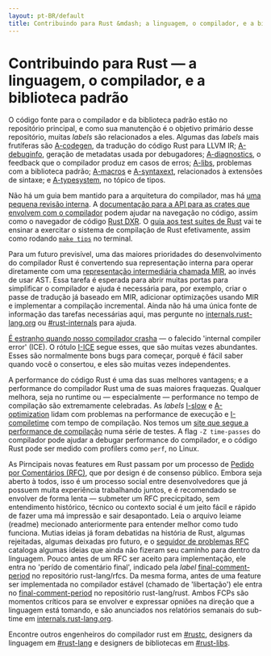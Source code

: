 ```yaml
---
layout: pt-BR/default
title: Contribuindo para Rust &mdash; a linguagem, o compilador, e a biblioteca padrão &middot; A linguagem de programação Rust
---
```


# Contribuindo para Rust &mdash; a linguagem, o compilador, e a biblioteca padrão

O código fonte para o compilador e da biblioteca padrão estão no repositório
principal, e como sua manutenção é o objetivo primário desse repositório, muitas
*labels* são relacionados a eles. Algumas das *labels* mais frutíferas são [A-codegen],
da tradução do código Rust para LLVM IR; [A-debuginfo], geração de metadatas usada
por debugadores; [A-diagnostics], o feedback que o compilador produz em casos
de erros; [A-libs], problemas com a biblioteca padrão; [A-macros] e [A-syntaxext],
relacionados à extensões de sintaxe; e [A-typesystem], no tópico de tipos.

Não há um guia bem mantido para a arquitetura do compilador, mas há [uma pequena revisão interna][rustc-guide].
A [documentação para a API para as crates que envolvem com o compilador][internals-docs]
podem ajudar na navegação no código, assim como o navegador de código [Rust DXR]. O
[guia aos test suites de Rust][testsuite] vai te ensinar a exercitar o sistema de compilação
de Rust efetivamente, assim como rodando [`make tips`][tips] no terminal.

Para um futuro previsível, uma das maiores prioridades do desenvolvimento
do compilador Rust é convertendo sua representação interna para operar
diretamente com uma [representação intermediária chamada MIR][mir], ao invés
de usar AST. Essa tarefa é esperada para abrir muitas portas para simplificar o
compilador e ajuda é necessária para, por exemplo, criar o passe de tradução
já baseado em MIR, adicionar optimizações usando MIR e implementar a compilação
incremental. Ainda não há uma única fonte de informação das tarefas necessárias aqui,
mas pergunte no [internals.rust-lang.org] ou [#rust-internals] para ajuda.

[É estranho quando nosso compilador crasha][ice] &mdash; o falecido 'internal compiler error'
(ICE). O rótulo [I-ICE] segue esses, que são muitas vezes abundantes. Esses são
normalmente bons bugs para começar, porquê é fácil saber quando você o consertou, e eles
são muitas vezes independentes.

A performance do código Rust é uma das suas melhores vantagens; e a performance
do compilador Rust uma de suas maiores fraquezas. Qualquer melhora, seja no runtime
ou &mdash; especialmente &mdash; performance no tempo de compilação são extremamente
celebradas. As *labels* [I-slow] e [A-optimization] lidam com problemas na performance
de execução e [I-compiletime] com tempo de compilação. Nos temos um [site que segue a performance de compilação][rustc-perf]
numa série de testes. A flag `-Z time-passes` do compilador pode ajudar a debugar
performance do compilador, e o código Rust pode ser medido com profilers como `perf`, no Linux.

As Pirncipais novas features em Rust passam por um processo de [Pedido por Comentários (RFC)][rfc],
que por design é de consenso público. Embora seja aberto à todos, isso é um processo social
entre desenvolvedores que já possuem muita experiência trabalhando juntos, e é recomendado
se envolver de forma lenta &mdash; submeter um RFC precicpitado, sem entendimento
histórico, técnico ou contexto social é um jeito fácil e rápido de fazer uma má impressão
e sair desapontado. Leia o arquivo leiame (readme) mecionado anteriormente para entender
melhor como tudo funciona. Mutias ideias já foram debatidas na história de Rust, algumas
rejeitadas, algumas deixadas pro futuro, e o [seguidor de problemas RFC][rfc-issues]
cataloga algumas ideias que ainda não fizeram seu caminho para dentro da linguagem.
Pouco antes de um RFC ser aceito para implementação, ele entra no 'perído de comentário final',
indicado pela *label* [final-comment-period][rfc-fcp] no repositório rust-lang/rfcs.
Da mesma forma, antes de uma feature ser implementada no compilador estável (chamado de 'libertação')
ele entra no [final-comment-period][issue-fcp] no repositório rust-lang/rust. Ambos
FCPs são momentos críticos para se envolver e expressar opniões na direção que a linguagem
está tomando, e são anunciados nos relatórios semanais do sub-time em [internals.rust-lang.org].

Encontre outros engenheiros do compilador rust em [#rustc], designers da linguagem
em [#rust-lang] e designers de bibliotecas em [#rust-libs].

<!--
TODO: guide to compile-time benchmarking
TODO: using the triage bot?
TODO: some of this RFC description could probably go in the RFC readme
-->


[#rust-internals]: https://client00.chat.mibbit.com/?server=irc.mozilla.org&channel=%23rust-internals
[#rust-lang]: https://client00.chat.mibbit.com/?server=irc.mozilla.org&channel=%23rust-lang
[#rust-libs]: https://client00.chat.mibbit.com/?server=irc.mozilla.org&channel=%23rust-libs
[#rustc]: https://client00.chat.mibbit.com/?server=irc.mozilla.org&channel=%23rustc
[A-codegen]: https://github.com/rust-lang/rust/issues?q=is%3Aopen+is%3Aissue+label%3AA-codegen
[A-debuginfo]: https://github.com/rust-lang/rust/issues?q=is%3Aopen+is%3Aissue+label%3AA-debuginfo
[A-diagnostics]: https://github.com/rust-lang/rust/issues?q=is%3Aopen+is%3Aissue+label%3AA-diagnostics
[A-libs]: https://github.com/rust-lang/rust/issues?q=is%3Aopen+is%3Aissue+label%3AA-libs
[A-macros]: https://github.com/rust-lang/rust/issues?q=is%3Aopen+is%3Aissue+label%3AA-macros
[A-optimization]: https://github.com/rust-lang/rust/issues?q=is%3Aopen+is%3Aissue+label%3AA-optimization
[A-syntaxext]: https://github.com/rust-lang/rust/issues?q=is%3Aopen+is%3Aissue+label%3AA-syntaxext
[A-typesystem]: https://github.com/rust-lang/rust/issues?q=is%3Aopen+is%3Aissue+label%3AA-typesystem
[I-ICE]: https://github.com/rust-lang/rust/labels/I-ICE
[I-compiletime]: https://github.com/rust-lang/rust/issues?q=is%3Aopen+is%3Aissue+label%3AI-compiletime
[I-slow]: https://github.com/rust-lang/rust/issues?q=is%3Aopen+is%3Aissue+label%3AI-slow
[Rust DXR]: https://dxr.mozilla.org/rust/source/src
[ice]: https://users.rust-lang.org/t/glacier-a-big-ol-pile-of-ice/3380
[internals-docs]: https://manishearth.github.io/rust-internals-docs
[internals.rust-lang.org]: https://internals.rust-lang.org/
[issue-fcp]: https://github.com/rust-lang/rust/issues?q=is%3Aopen+is%3Aissue+label%3AB-unstable+label%3Afinal-comment-period
[mir]: https://github.com/rust-lang/rust/issues/27840
[rfc-fcp]: https://github.com/rust-lang/rfcs/pulls?q=is%3Aopen+is%3Apr+label%3Afinal-comment-period
[rfc-issues]: https://github.com/rust-lang/rfcs/issues
[rfc]: https://github.com/rust-lang/rfcs#table-of-contents
[rustc-guide]: https://github.com/rust-lang/rust/blob/master/src/librustc/README.md
[rustc-perf]: http://ncameron.org/perf-rustc/
[testsuite]: https://github.com/rust-lang/rust-wiki-backup/blob/master/Note-testsuite.md
[tips]: https://github.com/rust-lang/rust/blob/3d1f3c9d389d46607ae28c51cc94c1f43d65f3f9/Makefile.in#L48
